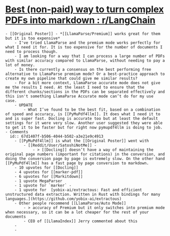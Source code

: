 # [Best (non-paid) way to turn complex PDFs into markdown : r/LangChain](https://www.reddit.com/r/LangChain/comments/1ilnftx/best_nonpaid_way_to_turn_complex_pdfs_into/)
	- [[Original Poster]] - *[[LlamaParse/Premium]] works great for them but it is too expensive*
		- I've tried LlamaParse and the premium mode works perfectly for what I need it for. It is too expensive for the number of documents I need to process though.
		- I am looking for a way that I can process a large number of PDFs with similar accuracy compared to LlamaParse, without needing to pay a lot of money.
		- Is there currently a consensus on the best performing free alternative to LlamaParse premium mode? Or a best-practice approach to create my own pipeline that could give me similar results?
		- For a bit more context, LlamaParse accurate mode does not give me the results I need. At the least I need to ensure that the different chunks/sections in the PDFs can be separated effectively and this isn't something LlamaParse Accurate mode can’t do for my use case.
		- UPDATE
			- What I’ve found to be the best fit, based on a combination of speed and accuracy, is [[PyMuPdf4llm]]. It does what I need it to and is super fast. Docling is accurate too but at least the default settings for it were very slow. Another user suggested they were able to get it to be faster but for right now pymupdf4llm is doing to job.
	- Comments
	  id:: 67d1407f-b506-4044-b502-a3e21e9c4913
		- [[PyMuPdf4llm]] is what the [[Original Poster]] went with
			- [[Reddit/User/SatoshiNotMe]] -
				- > [[Docling]] doesn’t have a way of maintaining the original page numbers (important for citations) in the conversion, and doing the conversion page by page is extremely slow. On the other hand [[PyMuPdf4llm]] has a fast page by page conversion to markdown.
		- 10 upvotes for [[Docling]]
		- 4 upvotes for [[marker-pdf]]
		- 6 upvotes for [[Markitdown]]
		- 1 upvote MegaParser
		- 1 upvote for `marker` -
		- 1 upvote for  [yobix-ai/extractous: Fast and efficient unstructured data extraction. Written in Rust with bindings for many languages.](https://github.com/yobix-ai/extractous)
		- Other people recommend [[LlamaParse/Auto Mode]]
			- > accuracy of Premium but it only switches into premium mode when necessary, so it can be a lot cheaper for the rest of your documents
			- CEO of [[LlamaIndex]] Jerry commented about this
		-
		-